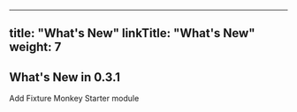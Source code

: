 
---
title: "What's New"
linkTitle: "What's New"
weight: 7
---
## What's New in 0.3.1
Add Fixture Monkey Starter module
